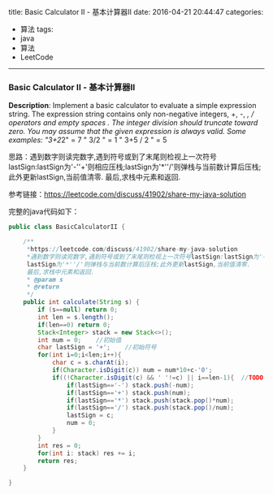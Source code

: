 




title: Basic Calculator II - 基本计算器II
date: 2016-04-21 20:44:47
categories: 
- 算法
tags: 
- java
- 算法
- LeetCode
<!--updated: 2016-04-21 21:40:47-->
---

### Basic Calculator II - 基本计算器II
**Description**: Implement a basic calculator to evaluate a simple expression string.
 The expression string contains only non-negative integers, +, -, *, / operators and empty spaces . The integer division should truncate toward zero.
 You may assume that the given expression is always valid.
 Some examples:
 "3+2*2" = 7
 " 3/2 " = 1
 " 3+5 / 2 " = 5
 
思路：遇到数字则读完数字,遇到符号或到了末尾则检视上一次符号lastSign:lastSign为'-''+'则相应压栈;lastSign为'*''/'则弹栈与当前数计算后压栈;此外更新lastSign,当前值清零.
最后,求栈中元素和返回.

参考链接：https://leetcode.com/discuss/41902/share-my-java-solution

完整的java代码如下：

```java
public class BasicCalculatorII {

    /**
     *https://leetcode.com/discuss/41902/share-my-java-solution
     *遇到数字则读完数字,遇到符号或到了末尾则检视上一次符号lastSign:lastSign为'-''+'则相应压栈;
     lastSign为'*''/'则弹栈与当前数计算后压栈;此外更新lastSign,当前值清零.
     最后,求栈中元素和返回.
     * @param s
     * @return
     */
    public int calculate(String s) {
        if (s==null) return 0;
        int len = s.length();
        if(len==0) return 0;
        Stack<Integer> stack = new Stack<>();
        int num = 0;    //初始值
        char lastSign = '+';    //初始符号
        for(int i=0;i<len;i++){
            char c = s.charAt(i);
            if(Character.isDigit(c)) num = num*10+c-'0';
            if((!Character.isDigit(c) && ' '!=c) || i==len-1){  //TODO 注意到了末尾的情况
                if(lastSign=='-') stack.push(-num);
                if(lastSign=='+') stack.push(num);
                if(lastSign=='*') stack.push(stack.pop()*num);
                if(lastSign=='/') stack.push(stack.pop()/num);
                lastSign = c;
                num = 0;
            }
        }
        int res = 0;
        for(int i: stack) res += i;
        return res;
    }

}
```
